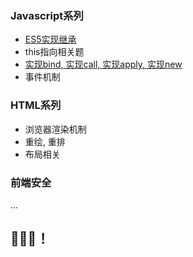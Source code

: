 ### Javascript系列

- <a href='./scripts/实现继承.js'>ES5实现继承</a>
- <a>this指向相关题</a> 
- <a href='./scripts/实现bind&apply&call&new.js'>实现bind, 实现call, 实现apply, 实现new</a>
- <a>事件机制</a>

### HTML系列

- <a>浏览器渲染机制</a>
- <a>重绘, 重排</a>
- <a>布局相关</a>

### 前端安全
...






## 🚀🚀🚀！